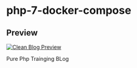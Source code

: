 # php-7-docker-compose


## Preview

[![Clean Blog Preview](https://startbootstrap.com/assets/img/screenshots/themes/clean-blog.png)](https://startbootstrap.github.io/startbootstrap-clean-blog/)

Pure Php Trainging BLog 
